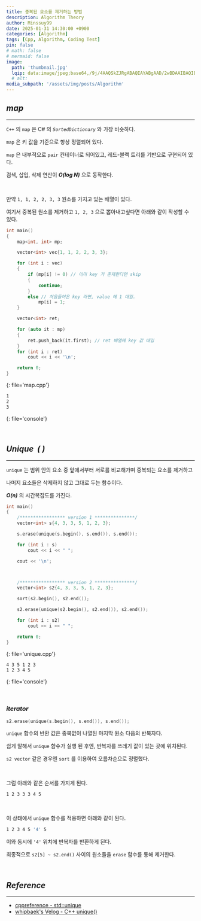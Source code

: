 ```yaml
---
title: 중복된 요소를 제거하는 방법
description: Algorithm Theory
author: Minssuy99
date: 2025-01-31 14:30:00 +0900
categories: [Algorithm]
tags: [Cpp, Algorithm, Coding Test]
pin: false
# math: false
# mermaid: false
image:
  path: 'thumbnail.jpg'
  lqip: data:image/jpeg;base64,/9j/4AAQSkZJRgABAQEAYABgAAD/2wBDAAIBAQIBAQICAgICAgICAwUDAwMDAwYEBAMFBwYHBwcGBwcICQsJCAgKCAcHCg0KCgsMDAwMBwkODw0MDgsMDAz/2wBDAQICAgMDAwYDAwYMCAcIDAwMDAwMDAwMDAwMDAwMDAwMDAwMDAwMDAwMDAwMDAwMDAwMDAwMDAwMDAwMDAwMDAz/wAARCAAEABQDASIAAhEBAxEB/8QAFQABAQAAAAAAAAAAAAAAAAAAAAn/xAAUEAEAAAAAAAAAAAAAAAAAAAAA/8QAFgEBAQEAAAAAAAAAAAAAAAAAAAUH/8QAFBEBAAAAAAAAAAAAAAAAAAAAAP/aAAwDAQACEQMRAD8AsAAqMvAAf//Z
  # alt:
media_subpath: '/assets/img/posts/Algorithm'
---
```


## _**map**_
---

`C++` 의 `map` 은 C# 의 _`SortedDictionary`_ 와 가장 비슷하다.

`map` 은 키 값을 기준으로 항상 정렬되어 있다.

`map` 은 내부적으로 `pair` 컨테이너로 되어있고, 레드-블랙 트리를 기반으로 구현되어 있다.

검색, 삽입, 삭제 연산이 _**O(log N)**_ 으로 동작한다.

<br>

만약 `1, 1, 2, 2, 3, 3` 원소를 가지고 있는 배열이 있다.

여기서 중복된 원소를 제거하고 `1, 2, 3` 으로 뽑아내고싶다면 아래와 같이 작성할 수 있다.

```cpp
int main()
{
    map<int, int> mp;

    vector<int> vec{1, 1, 2, 2, 3, 3};

    for (int i : vec)
    {
        if (mp[i] != 0) // 이미 key 가 존재한다면 skip
        {
            continue;
        }
        else // 처음들어온 key 라면, value 에 1 대입.
            mp[i] = 1;
    }

    vector<int> ret;

    for (auto it : mp)
    {
        ret.push_back(it.first); // ret 배열에 key 값 대입
    }
    for (int i : ret)
        cout << i << '\n';

    return 0;
}
```
{: file='map.cpp'}

```bash
1
2
3
```
{: file='console'}

<br>

<!-------------------------------------------------------------------------->

## _**Unique &nbsp;( )**_
---

`unique` 는 범위 안의 요소 중 앞에서부터 서로를 비교해가며 중복되는 요소를 제거하고

나머지 요소들은 삭제하지 않고 그대로 두는 함수이다.

_**O(n)**_ 의 시간복잡도를 가진다.

```cpp
int main()
{
    /***************** version 1 ***************/
    vector<int> s{4, 3, 3, 5, 1, 2, 3};

    s.erase(unique(s.begin(), s.end()), s.end());

    for (int i : s)
        cout << i << " ";

    cout << '\n';



    /***************** version 2 ***************/
    vector<int> s2{4, 3, 3, 5, 1, 2, 3};

    sort(s2.begin(), s2.end());

    s2.erase(unique(s2.begin(), s2.end()), s2.end());

    for (int i : s2)
        cout << i << " ";

    return 0;
}
```
{: file='unique.cpp'}

```bash
4 3 5 1 2 3 
1 2 3 4 5
```
{: file='console'}

<br>

### _**iterator**_

```cpp
s2.erase(unique(s.begin(), s.end()), s.end());
```

`unique` 함수의 반환 값은 중복없이 나열된 마지막 원소 다음의 반복자다.

쉽게 말해서 `unique` 함수가 실행 된 후엔, 반복자를 쓰레기 값이 있는 곳에 위치된다.

`s2 vector` 같은 경우엔 `sort` 를 이용하여 오름차순으로 정렬했다.

<br>

그럼 아래와 같은 순서를 가지게 된다.

```bash
1 2 3 3 3 4 5
```

<br>

이 상태에서 `unique` 함수를 적용하면 아래와 같이 된다.

```bash
1 2 3 4 5 '4' 5
```

이와 동시에 `'4'` 위치에 반복자를 반환하게 된다.

최종적으로 `s2[5] ~ s2.end()` 사이의 원소들을 `erase` 함수를 통해 제거한다. 


<br>

## _**Reference**_
---

* [cppreference - std::unique](https://en.cppreference.com/w/cpp/algorithm/unique)
* [whipbaek's Velog - C++ unique()](https://velog.io/@whipbaek/c-unique-%ED%95%A8%EC%88%98%EC%97%90-%EA%B4%80%ED%95%98%EC%97%AC)